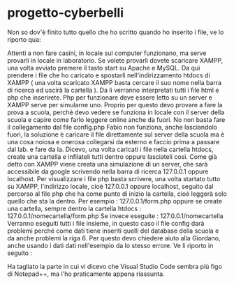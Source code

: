 # progetto-cyberbelli

Non so dov'è finito tutto quello che ho scritto quando ho inserito i file, ve lo riporto qua: 

Attenti a non fare casini, in locale sul computer funzionano, ma serve provarli in locale in laboratorio. 
Se volete provarli dovete scaricare XAMPP, una volta avviato premere il tasto start su Apache e MySQL.
Da qui prendere i file che ho caricato e spostarli nell'indirizzamento htdocs di XAMPP ( una volta scaricato XAMPP basta cercare il suo nome nella barra di ricerca ed uscirà
la cartella ). 
Da li verranno interpretati tutti i file html e php che inserirete. Php per funzionare deve essere letto su un server e XAMPP serve per simularne uno. 
Proprio per questo devo provare a fare la prova a scuola, perché devo vedere se funziona in locale con il server della scuola e capire come farlo leggere online anche 
da fuori. No non basta fare il collegamento dal file config.php Fabio non funziona, anche lasciandolo fuori, la soluzione è caricare il file direttamente sul server della scuola
ma è una cosa noiosa e onerosa collegarsi da esterno e faccio prima a passare dal lab. e fare da la.
Dicevo, una volta caricati i file nella cartella htdocs, create una cartella e infilateli tutti dentro oppure lasciateli così.
Come già detto con XAMPP viene creata una simulazione di un server, che sarà accessibile da google scrivendo nella barra di ricerca 127.0.0.1 oppure localhost. 
Per visualizzare i file php basta scrivere, una volta startato tutto su XAMPP, l'indirizzo locale, cioè 127.0.0.1 oppure localhost, seguito dal percorso al file php che ha come punto di inizio la cartella, cioè leggerà solo quello che sta la dentro.
Per esempio :
127.0.0.1/form.php
oppure se create una cartella, sempre dentro la cartella htdocs :
127.0.0.1/nomecartella/form.php
Se invece eseguite :
127.0.0.1/nomecartella
Verranno eseguiti tutti i file insieme, in questo caso il file config darà problemi perché come dati tiene inseriti quelli del database della scuola e da anche problemi la riga 6. 
Per questo devo chiedere aiuto alla Giordano, anche usando i dati dati nell'esempio da lo stesso errore. Ve li riporto in seguito : 
<?php
$host = 'localhost';
$user = 'user';
$pass = 'password';
$db = 'agenda';
$con = @mysql_connect($host,$user,$pass) or die (mysql_error());
$sel = @mysql_select_db($db) or die (mysql_error());
?>



Ha tagliato la parte in cui vi dicevo che Visual Studio Code sembra più figo di Notepad++, ma l'ho praticamente appena riassunta.



